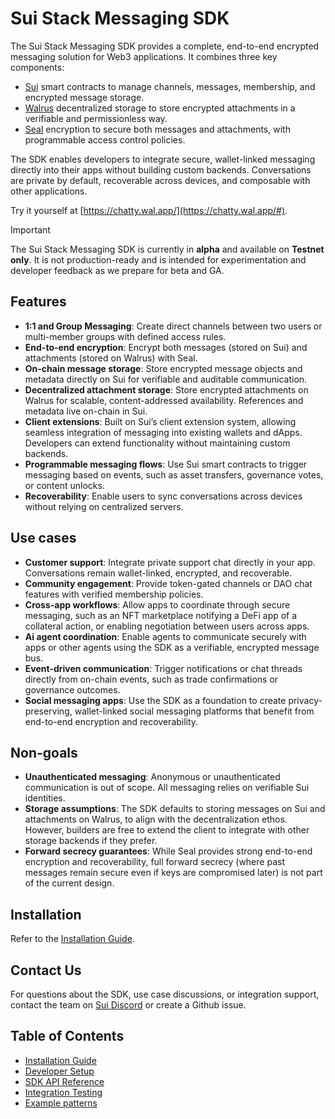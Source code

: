 # Sui Stack Messaging SDK

The Sui Stack Messaging SDK provides a complete, end-to-end encrypted messaging solution for Web3 applications. It combines three key components:

- [Sui](https://sui.io/) smart contracts to manage channels, messages, membership, and encrypted message storage.
- [Walrus](https://walrus.xyz/) decentralized storage to store encrypted attachments in a verifiable and permissionless way.
- [Seal](https://seal.mystenlabs.com/) encryption to secure both messages and attachments, with programmable access control policies.

The SDK enables developers to integrate secure, wallet-linked messaging directly into their apps without building custom backends. Conversations are private by default, recoverable across devices, and composable with other applications.

Try it yourself at [https://chatty.wal.app/](https://chatty.wal.app/#).

> [!IMPORTANT]
> The Sui Stack Messaging SDK is currently in **alpha** and available on **Testnet only**. It is not production-ready and is intended for experimentation and developer feedback as we prepare for beta and GA.

## Features

- **1:1 and Group Messaging**: Create direct channels between two users or multi-member groups with defined access rules.
- **End-to-end encryption**: Encrypt both messages (stored on Sui) and attachments (stored on Walrus) with Seal.
- **On-chain message storage**: Store encrypted message objects and metadata directly on Sui for verifiable and auditable communication.
- **Decentralized attachment storage**: Store encrypted attachments on Walrus for scalable, content-addressed availability. References and metadata live on-chain in Sui.
- **Client extensions**: Built on Sui’s client extension system, allowing seamless integration of messaging into existing wallets and dApps. Developers can extend functionality without maintaining custom backends.
- **Programmable messaging flows**: Use Sui smart contracts to trigger messaging based on events, such as asset transfers, governance votes, or content unlocks.
- **Recoverability**: Enable users to sync conversations across devices without relying on centralized servers.

## Use cases

- **Customer support**: Integrate private support chat directly in your app. Conversations remain wallet-linked, encrypted, and recoverable.
- **Community engagement**: Provide token-gated channels or DAO chat features with verified membership policies.
- **Cross-app workflows**: Allow apps to coordinate through secure messaging, such as an NFT marketplace notifying a DeFi app of a collateral action, or enabling negotiation between users across apps.
- **Ai agent coordination**: Enable agents to communicate securely with apps or other agents using the SDK as a verifiable, encrypted message bus.
- **Event-driven communication**: Trigger notifications or chat threads directly from on-chain events, such as trade confirmations or governance outcomes.
- **Social messaging apps**: Use the SDK as a foundation to create privacy-preserving, wallet-linked social messaging platforms that benefit from end-to-end encryption and recoverability.

## Non-goals

- **Unauthenticated messaging**: Anonymous or unauthenticated communication is out of scope. All messaging relies on verifiable Sui identities.
- **Storage assumptions**: The SDK defaults to storing messages on Sui and attachments on Walrus, to align with the decentralization ethos. However, builders are free to extend the client to integrate with other storage backends if they prefer.
- **Forward secrecy guarantees**: While Seal provides strong end-to-end encryption and recoverability, full forward secrecy (where past messages remain secure even if keys are compromised later) is not part of the current design.

## Installation

Refer to the [Installation Guide](./Installation.md).

## Contact Us

For questions about the SDK, use case discussions, or integration support, contact the team on [Sui Discord](https://discord.com/channels/916379725201563759/1417696942074630194) or create a Github issue.

## Table of Contents

- [Installation Guide](./Installation.md)
- [Developer Setup](./Setup.md)
- [SDK API Reference](./APIRef.md)
- [Integration Testing](./Testing.md)
- [Example patterns](./Examples.md)
